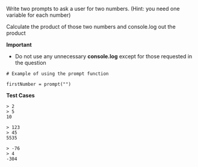  Write two prompts to ask a user for two numbers. (Hint: you need one variable for each number) 

Calculate the product of those two numbers and console.log out the product

**Important**

- Do not use any unnecessary **console.log** except for those requested in the question

```
# Example of using the prompt function

firstNumber = prompt("")
```
**Test Cases**
```
> 2
> 5
10
```
```
> 123
> 45
5535
```
```
> -76
> 4
-304
```